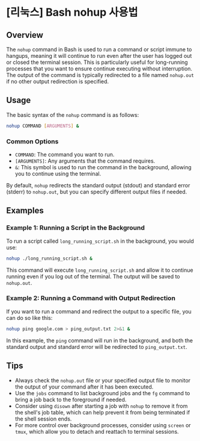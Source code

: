 # [리눅스] Bash nohup 사용법

## Overview
The `nohup` command in Bash is used to run a command or script immune to hangups, meaning it will continue to run even after the user has logged out or closed the terminal session. This is particularly useful for long-running processes that you want to ensure continue executing without interruption. The output of the command is typically redirected to a file named `nohup.out` if no other output redirection is specified.

## Usage
The basic syntax of the `nohup` command is as follows:

```bash
nohup COMMAND [ARGUMENTS] &
```

### Common Options
- `COMMAND`: The command you want to run.
- `[ARGUMENTS]`: Any arguments that the command requires.
- `&`: This symbol is used to run the command in the background, allowing you to continue using the terminal.

By default, `nohup` redirects the standard output (stdout) and standard error (stderr) to `nohup.out`, but you can specify different output files if needed.

## Examples

### Example 1: Running a Script in the Background
To run a script called `long_running_script.sh` in the background, you would use:

```bash
nohup ./long_running_script.sh &
```

This command will execute `long_running_script.sh` and allow it to continue running even if you log out of the terminal. The output will be saved to `nohup.out`.

### Example 2: Running a Command with Output Redirection
If you want to run a command and redirect the output to a specific file, you can do so like this:

```bash
nohup ping google.com > ping_output.txt 2>&1 &
```

In this example, the `ping` command will run in the background, and both the standard output and standard error will be redirected to `ping_output.txt`.

## Tips
- Always check the `nohup.out` file or your specified output file to monitor the output of your command after it has been executed.
- Use the `jobs` command to list background jobs and the `fg` command to bring a job back to the foreground if needed.
- Consider using `disown` after starting a job with `nohup` to remove it from the shell's job table, which can help prevent it from being terminated if the shell session ends.
- For more control over background processes, consider using `screen` or `tmux`, which allow you to detach and reattach to terminal sessions.